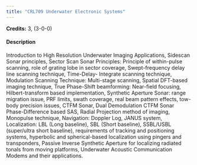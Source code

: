 ```yaml
---
title: "CRL709 Underwater Electronic Systems"
---
```

**Credits:** 3, (3-0-0)

#### Description
Introduction to High Resolution Underwater Imaging Applications, Sidescan Sonar principles, Sector Scan Sonar Principles: Principle of within-pulse scanning, role of grating lobe in sector coverage, Swept-frequency delay line scanning technique, Time-Delay- Integrate scanning technique, Modulation Scanning Technique: Multi-stage scanning, Spatial DFT-based imaging technique, True Phase-Shift beamforming: Near-field focusing, Hilbert-transform based implementation, Synthetic Aperture Sonar: range migration issue, PRF limits, swath coverage, real beam pattern effects, tow- body precision issues, CTFM Sonar, Dual Demodulation CTFM Sonar Phase-Difference based SAS, Radial Projection method of imaging, Monopulse technique, Navigation: Doppler Log, JANUS system, Localization: LBL (Long baseline), SBL (Short baseline), SSBL/USBL (super/ultra short baseline), requirements of tracking and positioning systems, hyperbolic and spherical-based localization using pingers and transponders, Passive Inverse Synthetic Aperture for localizing radiated tonals from moving platforms, Underwater Acoustic Communication Modems and their applications.